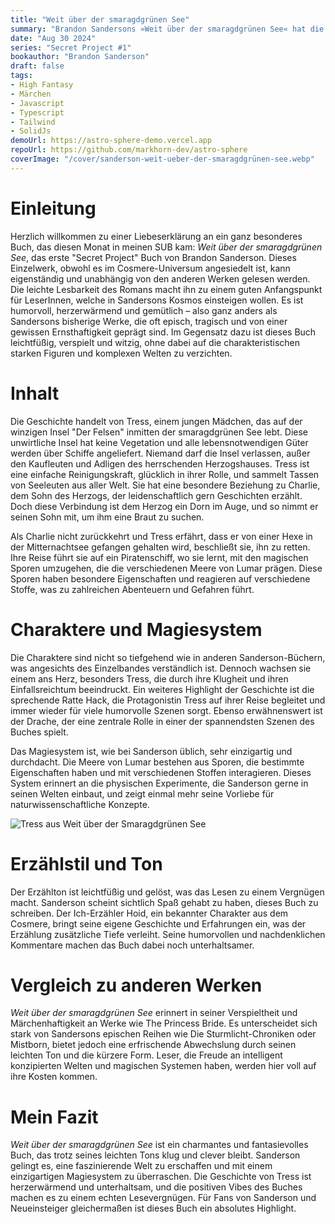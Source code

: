 ```yaml
---
title: "Weit über der smaragdgrünen See"
summary: "Brandon Sandersons »Weit über der smaragdgrünen See« hat die Leser mit seiner einzigartigen Mischung aus märchenhaftem Charme, maritimem Abenteuer und verzweigten Verbindungen in seinen Bann gezogen. Als erstes von Sandersons „Secret Projects“ bietet es sowohl einen frischen Erzählstil als auch eine willkommene Rückkehr in das geliebte Cosmere-Universum."
date: "Aug 30 2024"
series: "Secret Project #1"
bookauthor: "Brandon Sanderson"
draft: false
tags:
- High Fantasy
- Märchen
- Javascript
- Typescript
- Tailwind
- SolidJs
demoUrl: https://astro-sphere-demo.vercel.app
repoUrl: https://github.com/markhorn-dev/astro-sphere
coverImage: "/cover/sanderson-weit-ueber-der-smaragdgrünen-see.webp"
---
```


# Einleitung
Herzlich willkommen zu einer Liebeserklärung an ein ganz besonderes Buch, das diesen Monat in meinen SUB kam: *Weit über der smaragdgrünen See*, das erste "Secret Project" Buch von Brandon Sanderson. Dieses Einzelwerk, obwohl es im Cosmere-Universum angesiedelt ist, kann eigenständig und unabhängig von den anderen Werken gelesen werden. Die leichte Lesbarkeit des Romans macht ihn zu einem guten Anfangspunkt für LeserInnen, welche in Sandersons Kosmos einsteigen wollen. Es ist humorvoll, herzerwärmend und gemütlich – also ganz anders als Sandersons bisherige Werke, die oft episch, tragisch und von einer gewissen Ernsthaftigkeit geprägt sind. Im Gegensatz dazu ist dieses Buch leichtfüßig, verspielt und witzig, ohne dabei auf die charakteristischen starken Figuren und komplexen Welten zu verzichten.

# Inhalt
Die Geschichte handelt von Tress, einem jungen Mädchen, das auf der winzigen Insel "Der Felsen" inmitten der smaragdgrünen See lebt. Diese unwirtliche Insel hat keine Vegetation und alle lebensnotwendigen Güter werden über Schiffe angeliefert. Niemand darf die Insel verlassen, außer den Kaufleuten und Adligen des herrschenden Herzogshauses. Tress ist eine einfache Reinigungskraft, glücklich in ihrer Rolle, und sammelt Tassen von Seeleuten aus aller Welt. Sie hat eine besondere Beziehung zu Charlie, dem Sohn des Herzogs, der leidenschaftlich gern Geschichten erzählt. Doch diese Verbindung ist dem Herzog ein Dorn im Auge, und so nimmt er seinen Sohn mit, um ihm eine Braut zu suchen.

Als Charlie nicht zurückkehrt und Tress erfährt, dass er von einer Hexe in der Mitternachtsee gefangen gehalten wird, beschließt sie, ihn zu retten. Ihre Reise führt sie auf ein Piratenschiff, wo sie lernt, mit den magischen Sporen umzugehen, die die verschiedenen Meere von Lumar prägen. Diese Sporen haben besondere Eigenschaften und reagieren auf verschiedene Stoffe, was zu zahlreichen Abenteuern und Gefahren führt.

# Charaktere und Magiesystem
Die Charaktere sind nicht so tiefgehend wie in anderen Sanderson-Büchern, was angesichts des Einzelbandes verständlich ist. Dennoch wachsen sie einem ans Herz, besonders Tress, die durch ihre Klugheit und ihren Einfallsreichtum beeindruckt. Ein weiteres Highlight der Geschichte ist die sprechende Ratte Hack, die Protagonistin Tress auf ihrer Reise begleitet und immer wieder für viele humorvolle Szenen sorgt. Ebenso erwähnenswert ist der Drache, der eine zentrale Rolle in einer der spannendsten Szenen des Buches spielt.

Das Magiesystem ist, wie bei Sanderson üblich, sehr einzigartig und durchdacht. Die Meere von Lumar bestehen aus Sporen, die bestimmte Eigenschaften haben und mit verschiedenen Stoffen interagieren. Dieses System erinnert an die physischen Experimente, die Sanderson gerne in seinen Welten einbaut, und zeigt einmal mehr seine Vorliebe für naturwissenschaftliche Konzepte.

![Tress aus Weit über der Smaragdgrünen See](/images/fantasy/sanderson/weit-ueber-der-smaragdgruenen-see/tress-weit-ueber-der-smaragdgruenen-see-fanart.jpeg)

# Erzählstil und Ton
Der Erzählton ist leichtfüßig und gelöst, was das Lesen zu einem Vergnügen macht. Sanderson scheint sichtlich Spaß gehabt zu haben, dieses Buch zu schreiben. Der Ich-Erzähler Hoid, ein bekannter Charakter aus dem Cosmere, bringt seine eigene Geschichte und Erfahrungen ein, was der Erzählung zusätzliche Tiefe verleiht. Seine humorvollen und nachdenklichen Kommentare machen das Buch dabei noch unterhaltsamer.

# Vergleich zu anderen Werken
*Weit über der smaragdgrünen See* erinnert in seiner Verspieltheit und Märchenhaftigkeit an Werke wie The Princess Bride. Es unterscheidet sich stark von Sandersons epischen Reihen wie Die Sturmlicht-Chroniken oder Mistborn, bietet jedoch eine erfrischende Abwechslung durch seinen leichten Ton und die kürzere Form. Leser, die Freude an intelligent konzipierten Welten und magischen Systemen haben, werden hier voll auf ihre Kosten kommen.

# Mein Fazit
*Weit über der smaragdgrünen See* ist ein charmantes und fantasievolles Buch, das trotz seines leichten Tons klug und clever bleibt. Sanderson gelingt es, eine faszinierende Welt zu erschaffen und mit einem einzigartigen Magiesystem zu überraschen. Die Geschichte von Tress ist herzerwärmend und unterhaltsam, und die positiven Vibes des Buches machen es zu einem echten Lesevergnügen. Für Fans von Sanderson und Neueinsteiger gleichermaßen ist dieses Buch ein absolutes Highlight.
